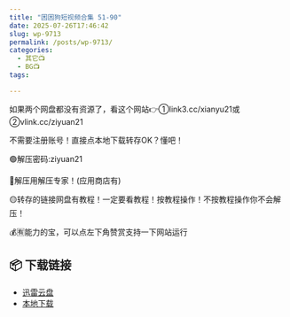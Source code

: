 ```yaml
---
title: "困困狗短视频合集 51-90"
date: 2025-07-26T17:46:42
slug: wp-9713
permalink: /posts/wp-9713/
categories:
  - 其它📺
  - BG📺
tags:

---
```


如果两个网盘都没有资源了，看这个网站👉①link3.cc/xianyu21或②vlink.cc/ziyuan21

不需要注册账号！直接点本地下载转存OK？懂吧！

🟢解压密码:ziyuan21

🔵解压用解压专家！(应用商店有)

🟡转存的链接网盘有教程！一定要看教程！按教程操作！不按教程操作你不会解压！

💰🈶能力的宝，可以点左下角赞赏支持一下网站运行

## 📦 下载链接
- [迅雷云盘](https://blziyuan21.com/pay-download/9713?key=97f406d377&down_id=0)
- [本地下载](https://blziyuan21.com/pay-download/9713?key=97f406d377&down_id=1)

